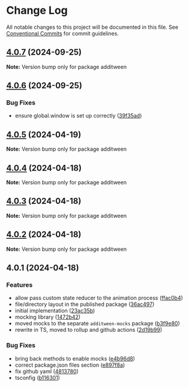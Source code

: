 # Change Log

All notable changes to this project will be documented in this file.
See [Conventional Commits](https://conventionalcommits.org) for commit guidelines.

## [4.0.7](https://github.com/nativescript-community/additween/compare/v4.0.6...v4.0.7) (2024-09-25)

**Note:** Version bump only for package additween

## [4.0.6](https://github.com/nativescript-community/additween/compare/v4.0.5...v4.0.6) (2024-09-25)

### Bug Fixes

* ensure global.window is set up correctly ([39f35ad](https://github.com/nativescript-community/additween/commit/39f35ad811ba9dbd2bc5450b4fe3cf9e49ac3827))

## [4.0.5](https://github.com/nativescript-community/additween/compare/v4.0.4...v4.0.5) (2024-04-19)

**Note:** Version bump only for package additween

## [4.0.4](https://github.com/nativescript-community/additween/compare/v4.0.3...v4.0.4) (2024-04-18)

**Note:** Version bump only for package additween

## [4.0.3](https://github.com/nativescript-community/additween/compare/v4.0.2...v4.0.3) (2024-04-18)

**Note:** Version bump only for package additween

## [4.0.2](https://github.com/nativescript-community/additween/compare/v4.0.1...v4.0.2) (2024-04-18)

**Note:** Version bump only for package additween

## 4.0.1 (2024-04-18)

### Features

* allow pass custom state reducer to the animation process ([ffac0b4](https://github.com/nativescript-community/additween/commit/ffac0b48decafcddb9665f681ced50e3901f9daf))
* file/directory layout in the published package ([36ac497](https://github.com/nativescript-community/additween/commit/36ac497d0ecc39afdc84a238655c93945ceb1577))
* initial implementation ([23ac35b](https://github.com/nativescript-community/additween/commit/23ac35b239bc53a8a17c12e12d77e024d7ea7373))
* mocking library ([1472b42](https://github.com/nativescript-community/additween/commit/1472b4212c788c768afb15bd6fe58942d0bcd22a))
* moved mocks to the separate `additween-mocks` package ([b3f9e80](https://github.com/nativescript-community/additween/commit/b3f9e8047c49ad4d1f88453ef24a490773b1adb2))
* rewrite in TS, moved to rollup and github actions ([2d19b99](https://github.com/nativescript-community/additween/commit/2d19b99c93c9e507e245d43d57cc89bb87113d8d))

### Bug Fixes

* bring back methods to enable mocks ([e4b96d8](https://github.com/nativescript-community/additween/commit/e4b96d8cead0adec5acf70045b9efe375ba5fb0b))
* correct package.json files section ([e897f8a](https://github.com/nativescript-community/additween/commit/e897f8a21a66b8edb94340ec49ea668c8297bfc0))
* fix github yaml ([4813780](https://github.com/nativescript-community/additween/commit/4813780507938fc0a99029ae5eb505380af6e776))
* tsconfig ([b116301](https://github.com/nativescript-community/additween/commit/b1163014a49e72b1b75514030b003e69ab6c0872))
